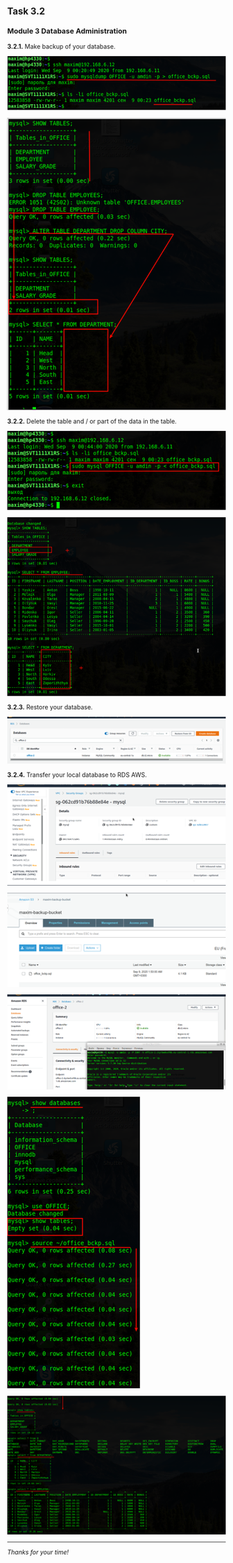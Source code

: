 ## Task 3.2
### Module 3 Database Administration

**3.2.1.** Make backup of your database.  

![ScrShot 01](scr/01.png "ScrShot 01")  

![ScrShot 02](scr/02.png "ScrShot 02")  

**3.2.2.** Delete the table and / or part of the data in the table.  

![ScrShot 03](scr/03.png "ScrShot 03")  

![ScrShot 04](scr/04.png "ScrShot 04")  

**3.2.3.** Restore your database.  

![ScrShot 05](scr/05.png "ScrShot 05")  

**3.2.4.** Transfer your local database to RDS AWS.  

![ScrShot 06](scr/06.png "ScrShot 06")  

![ScrShot 07](scr/07.png "ScrShot 07")  

![ScrShot 08](scr/08.png "ScrShot 08")  

![ScrShot 09](scr/09.png "ScrShot 09")  

![ScrShot 10.](scr/10.png "ScrShot 10")  
___
 
_Thanks for your time!_  
